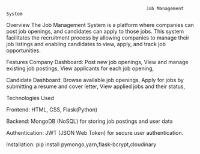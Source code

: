                                                         Job Management System
Overview
The Job Management System is a platform where companies can post job openings, and candidates can apply to those jobs. This system facilitates the recruitment process by allowing companies to manage their job listings and enabling candidates to view, apply, and track job opportunities.

Features
Company Dashboard:
   Post new job openings,
   View and manage existing job postings,
   View applicants for each job opening,

Candidate Dashboard:
   Browse available job openings,
   Apply for jobs by submitting a resume and cover letter,
   View applied jobs and their status,

Technologies Used

Frontend:
  HTML, CSS, Flask(Python)

Backend:
  MongoDB (NoSQL) for storing job postings and user data
  
Authentication:
  JWT (JSON Web Token) for secure user authentication.

Installation:
   pip install pymongo,yarn,flask-bcrypt,cloudinary
   


